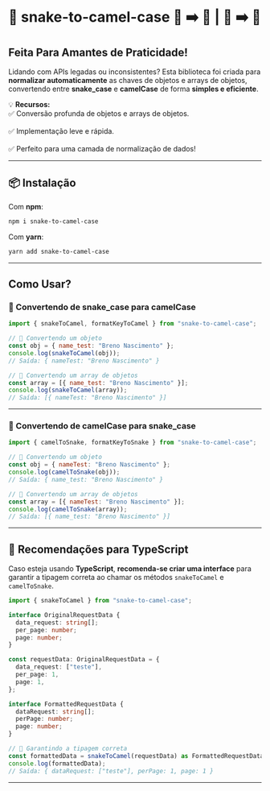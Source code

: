 # 🚀 **snake-to-camel-case** 🐍 ➡️ 🐫 | 🐫 ➡️ 🐍

## **Feita Para Amantes de Praticidade!**

Lidando com APIs legadas ou inconsistentes? Esta biblioteca foi criada para **normalizar automaticamente** as chaves de objetos e arrays de objetos, convertendo entre **snake_case** e **camelCase** de forma **simples e eficiente**.

💡 **Recursos:**  
✅ Conversão profunda de objetos e arrays de objetos. <br>  
✅ Implementação leve e rápida. <br>  
✅ Perfeito para uma camada de normalização de dados! <br>

---

## 📦 **Instalação**

Com **npm**:

```sh
npm i snake-to-camel-case
```

Com **yarn**:

```sh
yarn add snake-to-camel-case
```

---

## **Como Usar?**

### **🔄 Convertendo de snake_case para camelCase**

```javascript
import { snakeToCamel, formatKeyToCamel } from "snake-to-camel-case";

// 🔹 Convertendo um objeto
const obj = { name_test: "Breno Nascimento" };
console.log(snakeToCamel(obj));
// Saída: { nameTest: "Breno Nascimento" }

// 🔹 Convertendo um array de objetos
const array = [{ name_test: "Breno Nascimento" }];
console.log(snakeToCamel(array));
// Saída: [{ nameTest: "Breno Nascimento" }]
```

---

### **🔄 Convertendo de camelCase para snake_case**

```javascript
import { camelToSnake, formatKeyToSnake } from "snake-to-camel-case";

// 🔹 Convertendo um objeto
const obj = { nameTest: "Breno Nascimento" };
console.log(camelToSnake(obj));
// Saída: { name_test: "Breno Nascimento" }

// 🔹 Convertendo um array de objetos
const array = [{ nameTest: "Breno Nascimento" }];
console.log(camelToSnake(array));
// Saída: [{ name_test: "Breno Nascimento" }]
```

---

## 📌 **Recomendações para TypeScript**

Caso esteja usando **TypeScript**, **recomenda-se criar uma interface** para garantir a tipagem correta ao chamar os métodos `snakeToCamel` e `camelToSnake`.

```typescript
import { snakeToCamel } from "snake-to-camel-case";

interface OriginalRequestData {
  data_request: string[];
  per_page: number;
  page: number;
}

const requestData: OriginalRequestData = {
  data_request: ["teste"],
  per_page: 1,
  page: 1,
};

interface FormattedRequestData {
  dataRequest: string[];
  perPage: number;
  page: number;
}

// 🔹 Garantindo a tipagem correta
const formattedData = snakeToCamel(requestData) as FormattedRequestData;
console.log(formattedData);
// Saída: { dataRequest: ["teste"], perPage: 1, page: 1 }
```

---
